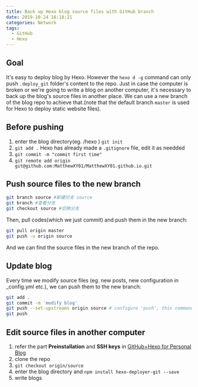 ```yaml
---
title: Back up Hexo blog source files with GitHub branch
date: 2019-10-24 16:18:21
categories: Network
tags:
  - GitHub
  - Hexo
---
```

## Goal
It's easy to deploy blog by Hexo. However the `hexo d -g` command can only push `.deploy_git` folder's content to the repo. Just in case the computer is broken or we're going to write a blog on another computer, it's necessary to back up the blog's source files in another place. We can use a new branch of the blog repo to achieve that.(note that the default branch `master` is used for Hexo to deploy static website files).  

## Before pushing
1. enter the blog directory(eg. /hexo ) `git init`  
2. `git add .` Hexo has already made a `.gitignore` file, edit it as needded  
3. `git commit -m "commit first time"`  
4. `git remote add origin git@github.com:MatthewXY01/MatthewXY01.github.io.git`  

## Push source files to the new branch
```bash
git branch source #新建分支 source
git branch #查看分支
git checkout source #切换分支
```
Then, pull codes(which we just commit) and push them in the new branch:  
```bash
git pull origin master
git push -u origin source
```
And we can find the source files in the new branch of the repo.  

## Update blog
Every time we modify source files (eg. new posts, new configuration in _config.yml etc.), we can push them to the new branch:  
```bash
git add .
git commit -m 'modify blog'  
git push --set-upstreams origin source # configure 'push', this command only needs to be executed once
git push
```

## Edit source files in another computer
1. refer the part **Preinstallation** and **SSH keys** in [GitHub+Hexo for Personal Blog](https://matthewxy01.github.io/2019/10/09/GitHub-Hexo-for-Personal-Blog/#more)  
2. clone the repo
3. `git checkout origin/source`
4. enter the blog directory and `npm install hexo-deployer-git --save`
5. write blogs